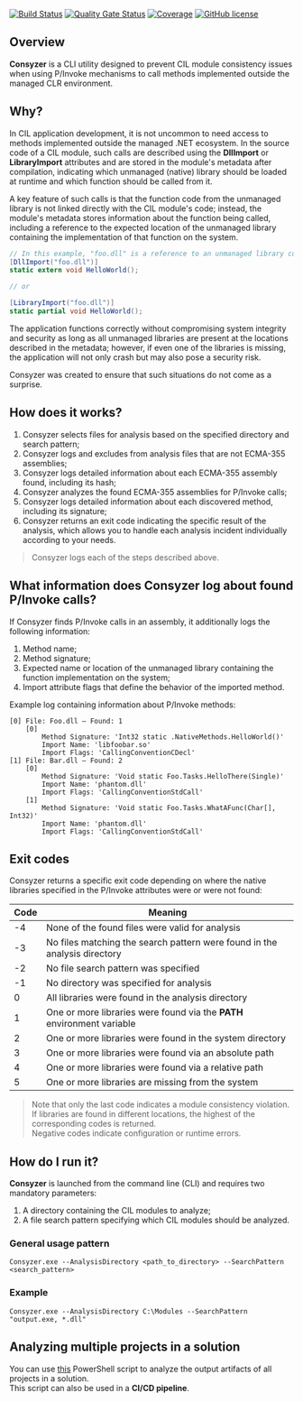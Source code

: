 [![Build Status](https://github.com/Maslinin/Consyzer/workflows/Build/badge.svg)](https://github.com/Maslinin/Consyzer/actions/workflows/build.yml) [![Quality Gate Status](https://sonarcloud.io/api/project_badges/measure?project=Maslinin_Consyzer&metric=alert_status)](https://sonarcloud.io/summary/new_code?id=Maslinin_Consyzer) [![Coverage](https://sonarcloud.io/api/project_badges/measure?project=Maslinin_Consyzer&metric=coverage)](https://sonarcloud.io/summary/new_code?id=Maslinin_Consyzer) [![GitHub license](https://badgen.net/github/license/Maslinin/Consyzer)](https://github.com/Maslinin/Consyzer/blob/master/LICENSE)

## Overview
**Consyzer** is a CLI utility designed to prevent CIL module consistency issues when using P/Invoke mechanisms to call methods implemented outside the managed CLR environment.

## Why?
In CIL application development, it is not uncommon to need access to methods implemented outside the managed .NET ecosystem. In the source code of a CIL module, such calls are described using the **DllImport** or **LibraryImport** attributes and are stored in the module's metadata after compilation, indicating which unmanaged (native) library should be loaded at runtime and which function should be called from it.

A key feature of such calls is that the function code from the unmanaged library is not linked directly with the CIL module's code;
instead, the module's metadata stores information about the function being called, including a reference to the expected location of the unmanaged library containing the implementation of that function on the system.

```csharp
// In this example, "foo.dll" is a reference to an unmanaged library containing the implementation of the HelloWorld function:
[DllImport("foo.dll")]
static extern void HelloWorld();

// or

[LibraryImport("foo.dll")]
static partial void HelloWorld();
```

The application functions correctly without compromising system integrity and security as long as all unmanaged libraries are present at the locations described in the metadata;
however, if even one of the libraries is missing, the application will not only crash but may also pose a security risk.

Consyzer was created to ensure that such situations do not come as a surprise.

## How does it works?
1. Consyzer selects files for analysis based on the specified directory and search pattern;  
2. Consyzer logs and excludes from analysis files that are not ECMA-355 assemblies;  
3. Consyzer logs detailed information about each ECMA-355 assembly found, including its hash;  
4. Consyzer analyzes the found ECMA-355 assemblies for P/Invoke calls;  
5. Consyzer logs detailed information about each discovered method, including its signature;  
6. Consyzer returns an exit code indicating the specific result of the analysis, which allows you to handle each analysis incident individually according to your needs.

> Consyzer logs each of the steps described above.

## What information does Consyzer log about found P/Invoke calls?
If Consyzer finds P/Invoke calls in an assembly, it additionally logs the following information:
1. Method name;  
2. Method signature;  
3. Expected name or location of the unmanaged library containing the function implementation on the system;  
4. Import attribute flags that define the behavior of the imported method.

Example log containing information about P/Invoke methods:
```
[0] File: Foo.dll — Found: 1
	[0]
		Method Signature: 'Int32 static .NativeMethods.HelloWorld()'
		Import Name: 'libfoobar.so'
		Import Flags: 'CallingConventionCDecl'
[1] File: Bar.dll — Found: 2
	[0]
		Method Signature: 'Void static Foo.Tasks.HelloThere(Single)'
		Import Name: 'phantom.dll'
		Import Flags: 'CallingConventionStdCall'
	[1]
		Method Signature: 'Void static Foo.Tasks.WhatAFunc(Char[], Int32)'
		Import Name: 'phantom.dll'
		Import Flags: 'CallingConventionStdCall'
```

## Exit codes
Consyzer returns a specific exit code depending on where the native libraries specified in the P/Invoke attributes were or were not found:

| Code | Meaning                                                                          |
|------|----------------------------------------------------------------------------------|
| -4   | None of the found files were valid for analysis                                  |
| -3   | No files matching the search pattern were found in the analysis directory        |
| -2   | No file search pattern was specified                                             |
| -1   | No directory was specified for analysis                                          |
| 0    | All libraries were found in the analysis directory                               |
| 1    | One or more libraries were found via the **PATH** environment variable           |
| 2    | One or more libraries were found in the system directory                         |
| 3    | One or more libraries were found via an absolute path                            |
| 4    | One or more libraries were found via a relative path                             |
| 5    | One or more libraries are missing from the system                                |

> Note that only the last code indicates a module consistency violation.  
> If libraries are found in different locations, the highest of the corresponding codes is returned.  
> Negative codes indicate configuration or runtime errors.

## How do I run it?
**Consyzer** is launched from the command line (CLI) and requires two mandatory parameters:
1. A directory containing the CIL modules to analyze;
2. A file search pattern specifying which CIL modules should be analyzed.

### General usage pattern
```
Consyzer.exe --AnalysisDirectory <path_to_directory> --SearchPattern <search_pattern>
```

### Example
```
Consyzer.exe --AnalysisDirectory C:\Modules --SearchPattern "output.exe, *.dll"
```

## Analyzing multiple projects in a solution
You can use [this](https://github.com/Maslinin/Consyzer/blob/master/DevOps/SolutionAnalyzer.ps1) PowerShell script to analyze the output artifacts of all projects in a solution.  
This script can also be used in a **CI/CD pipeline**.
